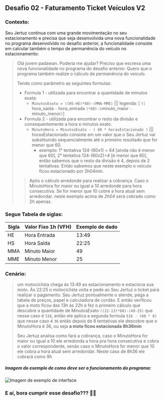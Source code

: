 ## Desafio 02 - Faturamento Ticket Veículos V2

### Contexto: 
Seu Jertuz continua com uma grande movimentação no seu estacionamento e precisa que seja desenvolvida uma nova funcionalidade no programa desenvolvido no desafio anterior, a funcionalidade consiste em calcular também o tempo de permanência do veículo no estacionamento:    
> Olá jovem padawan. Poderia me ajudar? Preciso que escreva uma nova funcionalidade no programa do desafio anterior. Quero que o programa também realize o cálculo de permanência do veículo. 
> 
> Tendo como parâmetro as seguintes formulas:  
> - Formula 1 - utilizada para encontrar a quantidade de minutos exata:
>    - ```MinutosExato = ((HS-HE)*60)-(MMA-MME)``` ||| legenda: [ ``((`` hora_saida ``-`` hora_entrada ``)*60)-(``minuto_maior ``-`` minuto_menor``)``]
> - Formula 2 - utilizada para encontrar o resto da divisão e consequentemente a hora e minutos exato.
>   - ``MinutoHora = MinutosExato - ( 60 * horasEstacionado )`` ||| horasEstacionado consiste em um valor que o Seu Jertuz vai substituindo sequencialmente até o primeiro resultado que for menor que 60. 
>       - exemplo: 1° tentativa 124-(60x1) = 64 [ainda não é menor que 60], 2° tentativa 124-(60x2)=4 [é menor que 60], então sabemos que o resto da divisão é 4, depois de 2 tentativas. Então sabemos que neste exemplo o veículo ficou estacionado por 2h04min.
> 
>> Após o cálculo  arredonde para realizar a cobrança. Caso o MinutoHora for maior ou igual a 10 arredonde para hora consecutiva. 
>> Se for menor que 10 cobre a hora atual sem arredondar. neste exemplo acima de _2h04_ será cobrado como 2h apenas.



### Segue Tabela de siglas:  


Sigla             | Valor Fixo 1h (VFH) | Exemplo de dado
------------------- | -------------------| ---------
HE                | Hora Entrada              |  13:49
HS    | Hora Saída               |   22:25
MMA             | Mínuto Maior              |   49
MME            | Mínuto Menor              |   25

  
### Cenário: 
> um motociclista chega às 13:49 ao estacionamento e estaciona sua moto. Às 22:25 o motociclista volta e pede ao Seu Jertuz o ticket para realizar o pagamento. Seu Jertuz pontualmente o atende, pega a tabela de preços, papel e calculadora de cordão. E então verificou que a moto ficou das 13h às 22h e fez o primeiro cálculo  que descobre a quantidade de MinutosExato ```((22-13)*60)-(49-25)``` que nesse caso é ``516``, então ele aplica a segunda formula ``516 - (60 * 8)`` que nesse caso é ``36`` então depois de 8 tentativas ele descobre que o MinutoHora é 36, ou seja **a moto ficou estacionada 8h36min** 
> 
>Seu Jertuz analisa como fará a cobrança, caso o MinutoHora for maior ou igual a 10 ele arredonda a hora pra hora consecutiva e cobra o valor correspondente, senão caso o MinutoHora for menor que 10 ele cobra a hora atual sem arredondar. Neste caso de 8h36 ele cobrará como 9h

##### **Imagem do exemplo de como deve ser o funcionamento do programa:** 

![Imagem de exemplo de interface](https://i.imgur.com/4Y2Eo4O.png)

### E aí, bora cumprir esse desafio??? 👩‍💻
